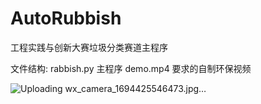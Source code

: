 # AutoRubbish
工程实践与创新大赛垃圾分类赛道主程序

文件结构:
rabbish.py 主程序
demo.mp4   要求的自制环保视频

![Uploading wx_camera_1694425546473.jpg…]()
